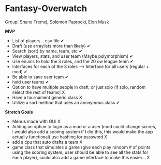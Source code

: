 # Fantasy-Overwatch

Group: Shane Tremel, Solomon Paprocki, Elon Musk

**MVP**

+ List of players… csv file ✔
+ Draft (use arraylists more than likely) ✔
+ Search (sort) by name, team, etc ✔
+ View players, stats, and user team (Maybe polymorphism) ✔
+ Use enums to hold the 3 roles, and the 20 ow league team ✔
+ Interfaces for each of the 3 roles --> Interface for all users (regular + mod) ✔
+ Be able to save user team ✔
+ hold user teams ✔
+ Option to have multiple people in draft, or just solo (if solo, random select the rest of teams)  X
+ Have a tournament generic class X
+ Utilize a sort method that uses an anonymous class ✔

**Stretch Goals**

+ Menus made with GUI X
+ Adding an option to login as a mod or a user (mod could change scores, I would also add a scoring system if I did this, this would make the app actually functional) use hashing for password X
+ add a cpu that auto drafts a team X
+ game class that simulates a game (give each play random # of points using the scoring system, user should be able to see all the stats for each player), could also add a game interface to make this easier... X
